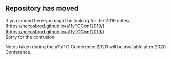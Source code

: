 ## Repository has moved

If you landed here you might be looking for the 2019 notes.  
[https://hecosbrod.github.io/a11yTOConf2019/](https://hecosbrod.github.io/a11yTOConf2019/)  
Sorry for the confusion.    

Notes taken during the a11yTO Conference 2020 will be available after 2020 Conference.



